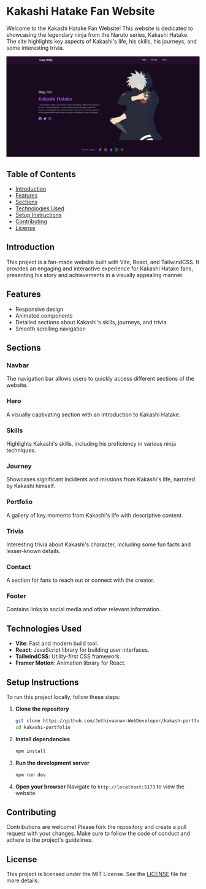 # Kakashi Hatake Fan Website

Welcome to the Kakashi Hatake Fan Website! This website is dedicated to showcasing the legendary ninja from the Naruto series, Kakashi Hatake. The site highlights key aspects of Kakashi's life, his skills, his journeys, and some interesting trivia.

![alt text](image-1.png)

## Table of Contents

- [Introduction](#introduction)
- [Features](#features)
- [Sections](#sections)
- [Technologies Used](#technologies-used)
- [Setup Instructions](#setup-instructions)
- [Contributing](#contributing)
- [License](#license)

## Introduction

This project is a fan-made website built with Vite, React, and TailwindCSS. It provides an engaging and interactive experience for Kakashi Hatake fans, presenting his story and achievements in a visually appealing manner.

## Features

- Responsive design
- Animated components
- Detailed sections about Kakashi's skills, journeys, and trivia
- Smooth scrolling navigation

## Sections

### Navbar

The navigation bar allows users to quickly access different sections of the website.

### Hero

A visually captivating section with an introduction to Kakashi Hatake.

### Skills

Highlights Kakashi's skills, including his proficiency in various ninja techniques.

### Journey

Showcases significant incidents and missions from Kakashi's life, narrated by Kakashi himself.

### Portfolio

A gallery of key moments from Kakashi's life with descriptive content.

### Trivia

Interesting trivia about Kakashi's character, including some fun facts and lesser-known details.

### Contact

A section for fans to reach out or connect with the creator.

### Footer

Contains links to social media and other relevant information.

## Technologies Used

- **Vite**: Fast and modern build tool.
- **React**: JavaScript library for building user interfaces.
- **TailwindCSS**: Utility-first CSS framework.
- **Framer Motion**: Animation library for React.

## Setup Instructions

To run this project locally, follow these steps:

1. **Clone the repository**
    ```bash
    git clone https://github.com/Jothivaanan-WebDeveloper/kakash-portfolio.git
    cd kakashi-portfolio
    ```

2. **Install dependencies**
    ```bash
    npm install
    ```

3. **Run the development server**
    ```bash
    npm run dev
    ```

4. **Open your browser**
    Navigate to `http://localhost:5173` to view the website.

## Contributing

Contributions are welcome! Please fork the repository and create a pull request with your changes. Make sure to follow the code of conduct and adhere to the project's guidelines.

## License

This project is licensed under the MIT License. See the [LICENSE](LICENSE) file for more details.